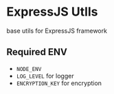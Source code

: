 # ExpressJS Utlls

base utils for ExpressJS framework

## Required ENV

- `NODE_ENV`
- `LOG_LEVEL` for logger
- `ENCRYPTION_KEY` for encryption

